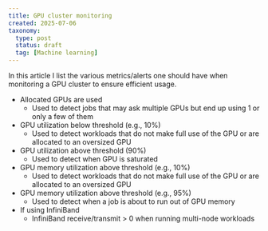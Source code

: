 ```yaml
---
title: GPU cluster monitoring
created: 2025-07-06
taxonomy:
  type: post
  status: draft
  tag: [Machine learning]
---
```


In this article I list the various metrics/alerts one should have when monitoring a GPU cluster to ensure efficient usage.

* Allocated GPUs are used
  * Used to detect jobs that may ask multiple GPUs but end up using 1 or only a few of them
* GPU utilization below threshold (e.g., 10%)
  * Used to detect workloads that do not make full use of the GPU or are allocated to an oversized GPU
* GPU utilization above threshold (90%)
  * Used to detect when GPU is saturated
* GPU memory utilization above threshold (e.g., 10%)
  * Used to detect workloads that do not make full use of the GPU or are allocated to an oversized GPU
* GPU memory utilization above threshold (e.g., 95%)
  * Used to detect when a job is about to run out of GPU memory
* If using InfiniBand
  * InfiniBand receive/transmit > 0 when running multi-node workloads